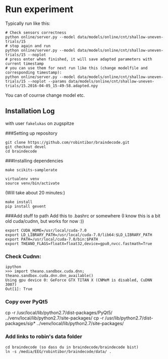 # Run experiment

Typically run like this:
```
# Check sensors correctness
python online/server.py --model data/models/online/cnt/shallow-uneven-trials/15
# stop again and run
python online/server.py --model data/models/online/cnt/shallow-uneven-trials/15 --noplot
# press enter when finished, it will save adapted parameters with current timestamp
# you can use them for next run like this (change modelfile and corresponding timestamp):
python online/server.py --model data/models/online/cnt/shallow-uneven-trials/15 --noplot --params data/models/online/cnt/shallow-uneven-trials/15.2016-04-05_15-49-58.adapted.npy
```
You can of courrse change model etc.

## Installation Log

with user `fakelukas` on zugspitze

###Setting up repository
```
git clone https://github.com/robintibor/braindecode.git
git checkout devel
cd braindecode
```

###Installing dependencies
```
make scikits-samplerate

virtualenv venv
source venv/bin/activate
```
(Will take about 20 minutes:)
```
make install
pip install gevent
```

###Add stuff to path
Add this to .bashrc or somewhere
(I know this is a bit old cuda/cudnn, but works for now :))
```
export CUDA_HOME=/usr/local/cuda-7.0
export LD_LIBRARY_PATH=/usr/local/cuda-7.0/lib64:$LD_LIBRARY_PATH
export PATH=/usr/local/cuda-7.0/bin:$PATH
export THEANO_FLAGS=floatX=float32,device=gpu0,nvcc.fastmath=True
```

### Check Cudnn:
```
ipython
>>> import theano.sandbox.cuda.dnn; theano.sandbox.cuda.dnn.dnn_available()
Using gpu device 0: GeForce GTX TITAN X (CNMeM is disabled, CuDNN 3007)
Out[1]: True
```

### Copy over PyQt5
cp -r /usr/local/lib/python2.7/dist-packages/PyQt5/ ../venv/local/lib/python2.7/site-packages/
cp -r /usr/lib/python2.7/dist-packages/sip* ../venv/local/lib/python2.7/site-packages/


### Add links to robin's data folder
```
cd braindecode (so dass du in braindecode/braindecode bist)
ln -s /media/EEG/robintibor/braindecode/data/ .
```
